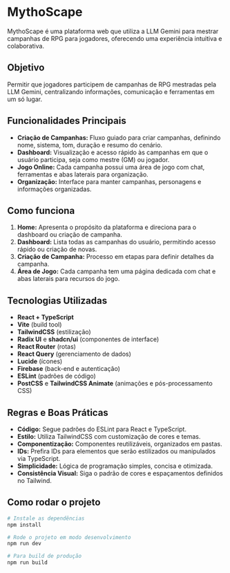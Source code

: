 # MythoScape

MythoScape é uma plataforma web que utiliza a LLM Gemini para mestrar campanhas de RPG para jogadores, oferecendo uma experiência intuitiva e colaborativa.

## Objetivo

Permitir que jogadores participem de campanhas de RPG mestradas pela LLM Gemini, centralizando informações, comunicação e ferramentas em um só lugar.

## Funcionalidades Principais

- **Criação de Campanhas:** Fluxo guiado para criar campanhas, definindo nome, sistema, tom, duração e resumo do cenário.
- **Dashboard:** Visualização e acesso rápido às campanhas em que o usuário participa, seja como mestre (GM) ou jogador.
- **Jogo Online:** Cada campanha possui uma área de jogo com chat, ferramentas e abas laterais para organização.
- **Organização:** Interface para manter campanhas, personagens e informações organizadas.

## Como funciona

1. **Home:** Apresenta o propósito da plataforma e direciona para o dashboard ou criação de campanha.
2. **Dashboard:** Lista todas as campanhas do usuário, permitindo acesso rápido ou criação de novas.
3. **Criação de Campanha:** Processo em etapas para definir detalhes da campanha.
4. **Área de Jogo:** Cada campanha tem uma página dedicada com chat e abas laterais para recursos do jogo.

## Tecnologias Utilizadas

- **React + TypeScript**
- **Vite** (build tool)
- **TailwindCSS** (estilização)
- **Radix UI** e **shadcn/ui** (componentes de interface)
- **React Router** (rotas)
- **React Query** (gerenciamento de dados)
- **Lucide** (ícones)
- **Firebase** (back-end e autenticação)
- **ESLint** (padrões de código)
- **PostCSS** e **TailwindCSS Animate** (animações e pós-processamento CSS)

## Regras e Boas Práticas

- **Código:** Segue padrões do ESLint para React e TypeScript.
- **Estilo:** Utiliza TailwindCSS com customização de cores e temas.
- **Componentização:** Componentes reutilizáveis, organizados em pastas.
- **IDs:** Prefira IDs para elementos que serão estilizados ou manipulados via TypeScript.
- **Simplicidade:** Lógica de programação simples, concisa e otimizada.
- **Consistência Visual:** Siga o padrão de cores e espaçamentos definidos no Tailwind.

## Como rodar o projeto

```bash
# Instale as dependências
npm install

# Rode o projeto em modo desenvolvimento
npm run dev

# Para build de produção
npm run build
```

